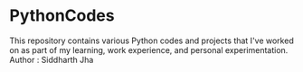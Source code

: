 # PythonCodes
This repository contains various Python codes and projects that I've worked on as part of my learning, work experience, and personal experimentation.
<br>
Author : Siddharth Jha
